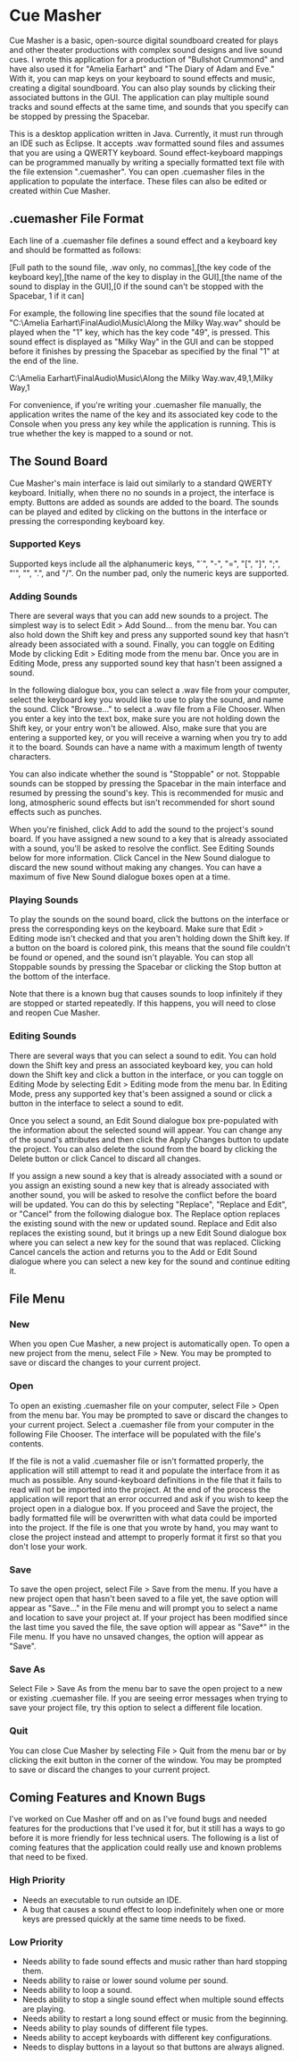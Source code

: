 # Cue Masher

Cue Masher is a basic, open-source digital soundboard created for plays and other theater productions with complex sound designs and live sound cues. I wrote this application for a production of "Bullshot Crummond" and have also used it for "Amelia Earhart" and "The Diary of Adam and Eve." With it, you can map keys on your keyboard to sound effects and music, creating a digital soundboard. You can also play sounds by clicking their associated buttons in the GUI. The application can play multiple sound tracks and sound effects at the same time, and sounds that you specify can be stopped by pressing the Spacebar.

This is a desktop application written in Java. Currently, it must run through an IDE such as Eclipse. It accepts .wav formatted sound files and assumes that you are using a QWERTY keyboard. Sound effect-keyboard mappings can be programmed manually by writing a specially formatted text file with the file extension ".cuemasher". You can open .cuemasher files in the application to populate the interface. These files can also be edited or created within Cue Masher.

## .cuemasher File Format

Each line of a .cuemasher file defines a sound effect and a keyboard key and should be formatted as follows:

[Full path to the sound file, .wav only, no commas],[the key code of the keyboard key],[the name of the key to display in the GUI],[the name of the sound to display in the GUI],[0 if the sound can't be stopped with the Spacebar, 1 if it can]

For example, the following line specifies that the sound file located at "C:\\Amelia Earhart\\FinalAudio\\Music\\Along the Milky Way.wav" should be played when the "1" key, which has the key code "49", is pressed. This sound effect is displayed as "Milky Way" in the GUI and can be stopped before it finishes by pressing the Spacebar as specified by the final "1" at the end of the line.

C:\\Amelia Earhart\\FinalAudio\\Music\\Along the Milky Way.wav,49,1,Milky Way,1

For convenience, if you're writing your .cuemasher file manually, the application writes the name of the key and its associated key code to the Console when you press any key while the application is running. This is true whether the key is mapped to a sound or not.

## The Sound Board

Cue Masher's main interface is laid out similarly to a standard QWERTY keyboard. Initially, when there no no sounds in a project, the interface is empty. Buttons are added as sounds are added to the board. The sounds can be played and edited by clicking on the buttons in the interface or pressing the corresponding keyboard key.

### Supported Keys

Supported keys include all the alphanumeric keys, "`", "-", "=", "[", "]", ";", "'", "\", ".", and "/". On the number pad, only the numeric keys are supported.

### Adding Sounds

There are several ways that you can add new sounds to a project. The simplest way is to select Edit > Add Sound... from the menu bar. You can also hold down the Shift key and press any supported sound key that hasn't already been associated with a sound. Finally, you can toggle on Editing Mode by clicking Edit > Editing mode from the menu bar. Once you are in Editing Mode, press any supported sound key that hasn't been assigned a sound.

In the following dialogue box, you can select a .wav file from your computer, select the keyboard key you would like to use to play the sound, and name the sound. Click "Browse..." to select a .wav file from a File Chooser. When you enter a key into the text box, make sure you are not holding down the Shift key, or your entry won't be allowed. Also, make sure that you are entering a supported key, or you will receive a warning when you try to add it to the board. Sounds can have a name with a maximum length of twenty characters.

You can also indicate whether the sound is "Stoppable" or not. Stoppable sounds can be stopped by pressing the Spacebar in the main interface and resumed by pressing the sound's key. This is recommended for music and long, atmospheric sound effects but isn't recommended for short sound effects such as punches.

When you're finished, click Add to add the sound to the project's sound board. If you have assigned a new sound to a key that is already associated with a sound, you'll be asked to resolve the conflict. See Editing Sounds below for more information. Click Cancel in the New Sound dialogue to discard the new sound without making any changes. You can have a maximum of five New Sound dialogue boxes open at a time.

### Playing Sounds

To play the sounds on the sound board, click the buttons on the interface or press the corresponding keys on the keyboard. Make sure that Edit > Editing mode isn't checked and that you aren't holding down the Shift key. If a button on the board is colored pink, this means that the sound file couldn't be found or opened, and the sound isn't playable. You can stop all Stoppable sounds by pressing the Spacebar or clicking the Stop button at the bottom of the interface.

Note that there is a known bug that causes sounds to loop infinitely if they are stopped or started repeatedly. If this happens, you will need to close and reopen Cue Masher.

### Editing Sounds

There are several ways that you can select a sound to edit. You can hold down the Shift key and press an associated keyboard key, you can hold down the Shift key and click a button in the interface, or you can toggle on Editing Mode by selecting Edit > Editing mode from the menu bar. In Editing Mode, press any supported key that's been assigned a sound or click a button in the interface to select a sound to edit.

Once you select a sound, an Edit Sound dialogue box pre-populated with the information about the selected sound will appear. You can change any of the sound's attributes and then click the Apply Changes button to update the project. You can also delete the sound from the board by clicking the Delete button or click Cancel to discard all changes.

If you assign a new sound a key that is already associated with a sound or you assign an existing sound a new key that is already associated with another sound, you will be asked to resolve the conflict before the board will be updated. You can do this by selecting "Replace", "Replace and Edit", or "Cancel" from the following dialogue box. The Replace option replaces the existing sound with the new or updated sound. Replace and Edit also replaces the existing sound, but it brings up a new Edit Sound dialogue box where you can select a new key for the sound that was replaced. Clicking Cancel cancels the action and returns you to the Add or Edit Sound dialogue where you can select a new key for the sound and continue editing it.

## File Menu

### New

When you open Cue Masher, a new project is automatically open. To open a new project from the menu, select File > New. You may be prompted to save or discard the changes to your current project.

### Open

To open an existing .cuemasher file on your computer, select File > Open from the menu bar. You may be prompted to save or discard the changes to your current project. Select a .cuemasher file from your computer in the following File Chooser. The interface will be populated with the file's contents.

If the file is not a valid .cuemasher file or isn't formatted properly, the application will still attempt to read it and populate the interface from it as much as possible. Any sound-keyboard definitions in the file that it fails to read will not be imported into the project. At the end of the process the application will report that an error occurred and ask if you wish to keep the project open in a dialogue box. If you proceed and Save the project, the badly formatted file will be overwritten with what data could be imported into the project. If the file is one that you wrote by hand, you may want to close the project instead and attempt to properly format it first so that you don't lose your work.

### Save

To save the open project, select File > Save from the menu. If you have a new project open that hasn't been saved to a file yet, the save option will appear as "Save..." in the File menu and will prompt you to select a name and location to save your project at. If your project has been modified since the last time you saved the file, the save option will appear as "Save*" in the File menu. If you have no unsaved changes, the option will appear as "Save".

### Save As

Select File > Save As from the menu bar to save the open project to a new or existing .cuemasher file. If you are seeing error messages when trying to save your project file, try this option to select a different file location.

### Quit

You can close Cue Masher by selecting File > Quit from the menu bar or by clicking the exit button in the corner of the window. You may be prompted to save or discard the changes to your current project.

## Coming Features and Known Bugs

I've worked on Cue Masher off and on as I've found bugs and needed features for the productions that I've used it for, but it still has a ways to go before it is more friendly for less technical users. The following is a list of coming features that the application could really use and known problems that need to be fixed.

### High Priority

* Needs an executable to run outside an IDE.
* A bug that causes a sound effect to loop indefinitely when one or more keys are pressed quickly at the same time needs to be fixed.

### Low Priority

* Needs ability to fade sound effects and music rather than hard stopping them.
* Needs ability to raise or lower sound volume per sound.
* Needs ability to loop a sound.
* Needs ability to stop a single sound effect when multiple sound effects are playing.
* Needs ability to restart a long sound effect or music from the beginning.
* Needs ability to play sounds of different file types.
* Needs ability to accept keyboards with different key configurations.
* Needs to display buttons in a layout so that buttons are always aligned.

